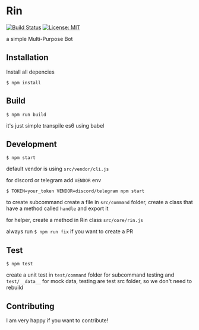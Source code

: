 # Rin

[![Build Status](https://travis-ci.org/indmind/rin.svg?branch=master)](https://travis-ci.org/indmind/rin)
[![License: MIT](https://img.shields.io/badge/License-MIT-yellow.svg)](https://github.com/indmind/rin/blob/master/LICENSE)

a simple Multi-Purpose Bot

## Installation

Install all depencies

`$ npm install`

## Build

`$ npm run build`

it's just simple transpile es6 using babel

## Development

`$ npm start` 

default vendor is using `src/vendor/cli.js`

for discord or telegram add `VENDOR` env

`$ TOKEN=your_token VENDOR=discord/telegram npm start`

to create subcommand create a file in `src/command` folder, create a class that have a method called `handle` and export it

for helper, create a method in Rin class `src/core/rin.js`

always run `$ npm run fix` if you want to create a PR

## Test

`$ npm test`

create a unit test in `test/command` folder for subcommand testing and `test/__data__` for mock data, testing are test src folder, so we don't need to rebuild

## Contributing

I am very happy if you want to contribute!
